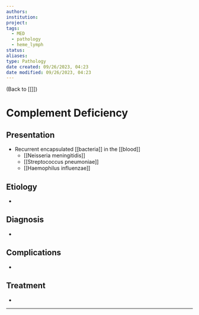 ```yaml
---
authors: 
institution: 
project: 
tags:
  - MED
  - pathology
  - heme_lymph
status: 
aliases: 
type: Pathology
date created: 09/26/2023, 04:23
date modified: 09/26/2023, 04:23
---
```


(Back to [[]])

# Complement Deficiency

## Presentation
- Recurrent encapsulated [[bacteria]] in the [[blood]]
	- [[Neisseria meningitidis]]
	- [[Streptococcus pneumoniae]]
	- [[Haemophilus influenzae]]
## Etiology
- 
## Diagnosis
- 
## Complications
- 
## Treatment
- 

---
